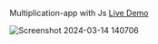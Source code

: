  Multiplication-app with Js [Live Demo](https://davit2605.github.io/Multiplication-app/)

![Screenshot 2024-03-14 140706](https://github.com/Davit2605/Multiplication-app/assets/125227660/b5f2bb14-def5-483c-89db-ba97c09b351f)

 
